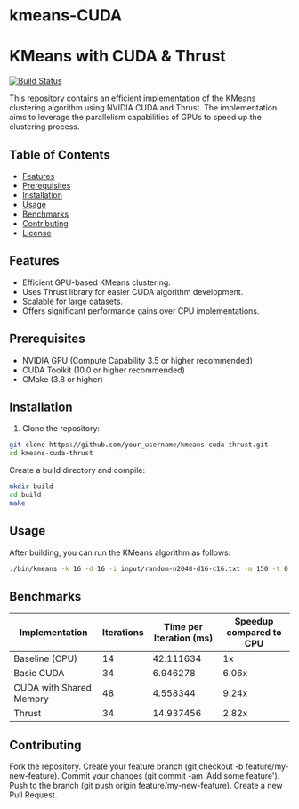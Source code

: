 # kmeans-CUDA
# KMeans with CUDA & Thrust

[![Build Status](https://travis-ci.com/your_username/kmeans-cuda-thrust.svg?branch=main)](https://travis-ci.com/your_username/kmeans-cuda-thrust)

This repository contains an efficient implementation of the KMeans clustering algorithm using NVIDIA CUDA and Thrust. The implementation aims to leverage the parallelism capabilities of GPUs to speed up the clustering process.

## Table of Contents

- [Features](#features)
- [Prerequisites](#prerequisites)
- [Installation](#installation)
- [Usage](#usage)
- [Benchmarks](#benchmarks)
- [Contributing](#contributing)
- [License](#license)

## Features

- Efficient GPU-based KMeans clustering.
- Uses Thrust library for easier CUDA algorithm development.
- Scalable for large datasets.
- Offers significant performance gains over CPU implementations.

## Prerequisites

- NVIDIA GPU (Compute Capability 3.5 or higher recommended)
- CUDA Toolkit (10.0 or higher recommended)
- CMake (3.8 or higher)

## Installation

1. Clone the repository:

```bash
git clone https://github.com/your_username/kmeans-cuda-thrust.git
cd kmeans-cuda-thrust
```
Create a build directory and compile:
```bash
mkdir build
cd build
make
```
## Usage
After building, you can run the KMeans algorithm as follows:
```bash
./bin/kmeans -k 16 -d 16 -i input/random-n2048-d16-c16.txt -m 150 -t 0.00001 -c -s 8675309 
```

## Benchmarks
| Implementation          | Iterations | Time per Iteration (ms) | Speedup compared to CPU |
|-------------------------|------------|-------------------------|-------------------------|
| Baseline (CPU)          | 14         | 42.111634               | 1x                      |
| Basic CUDA              | 34         | 6.946278                | 6.06x                   |
| CUDA with Shared Memory | 48         | 4.558344                | 9.24x                   |
| Thrust                  | 34         | 14.937456               | 2.82x                   |


## Contributing
Fork the repository.
Create your feature branch (git checkout -b feature/my-new-feature).
Commit your changes (git commit -am 'Add some feature').
Push to the branch (git push origin feature/my-new-feature).
Create a new Pull Request.
